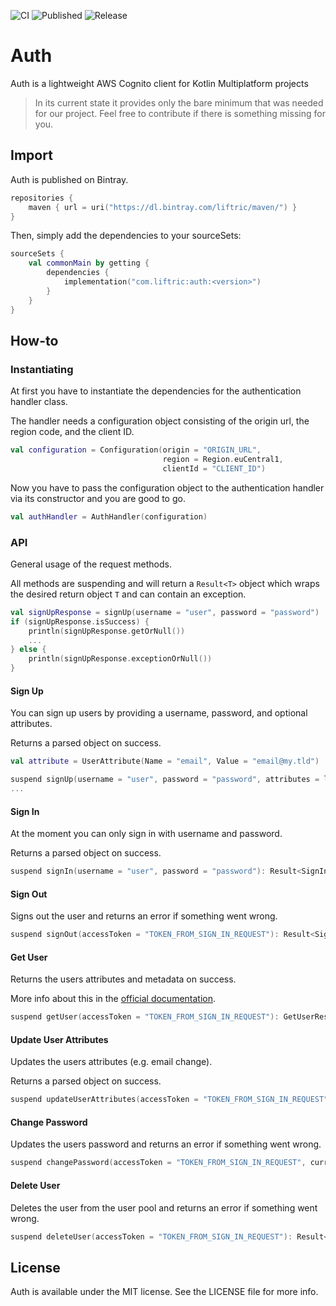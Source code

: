 ![CI](https://github.com/Liftric/auth/workflows/CI/badge.svg) ![Published](https://github.com/Liftric/auth/workflows/Publish%20to%20Bintray/badge.svg) ![Release](https://img.shields.io/github/v/release/liftric/auth?label=release)

# Auth

Auth is a lightweight AWS Cognito client for Kotlin Multiplatform projects

> In its current state it provides only the bare minimum that was needed for our project. Feel free to contribute if there is something missing for you.

## Import

Auth is published on Bintray.

```kotlin
repositories {
    maven { url = uri("https://dl.bintray.com/liftric/maven/") }
}
```

Then, simply add the dependencies to your sourceSets:

```kotlin
sourceSets {
    val commonMain by getting {
        dependencies {
            implementation("com.liftric:auth:<version>")
        }
    }
}
```

## How-to

### Instantiating

At first you have to instantiate the dependencies for the authentication handler class.

The handler needs a configuration object consisting of the origin url, the region code, and the client ID.

```kotlin
val configuration = Configuration(origin = "ORIGIN_URL",  
                                  region = Region.euCentral1,
                                  clientId = "CLIENT_ID") 
```

Now you have to pass the configuration object to the authentication handler via its constructor and you are good to go.

```kotlin
val authHandler = AuthHandler(configuration) 
```

### API

General usage of the request methods.

All methods are suspending and will return a `Result<T>` object which wraps the desired return object `T` and can contain an exception.

```kotlin
val signUpResponse = signUp(username = "user", password = "password")
if (signUpResponse.isSuccess) {
    println(signUpResponse.getOrNull())
    ...
} else {
    println(signUpResponse.exceptionOrNull())
}
```

#### Sign Up

You can  sign up users by providing a username, password, and optional attributes.

Returns a parsed object on success. 

```kotlin
val attribute = UserAttribute(Name = "email", Value = "email@my.tld")

suspend signUp(username = "user", password = "password", attributes = listOf(attribute)): Result<SignUpResponse>
...
```

#### Sign In

At the moment you can only sign in with username and password.

Returns a parsed object on success.

```kotlin
suspend signIn(username = "user", password = "password"): Result<SignInResponse>
```

#### Sign Out

Signs out the user and returns an error if something went wrong.

```kotlin
suspend signOut(accessToken = "TOKEN_FROM_SIGN_IN_REQUEST"): Result<SignOutResponse>
```

#### Get User

Returns the users attributes and metadata on success.

More info about this in the [official documentation](https://docs.aws.amazon.com/cognito-user-identity-pools/latest/APIReference/API_GetUser.html).

```kotlin
suspend getUser(accessToken = "TOKEN_FROM_SIGN_IN_REQUEST"): GetUserResponse
```

#### Update User Attributes

Updates the users attributes (e.g. email change).

Returns a parsed object on success.

```kotlin
suspend updateUserAttributes(accessToken = "TOKEN_FROM_SIGN_IN_REQUEST", attributes = listOf(...)): Result<UpdateUserAttributesResponse>
```

#### Change Password

Updates the users password and returns an error if something went wrong.

```kotlin
suspend changePassword(accessToken = "TOKEN_FROM_SIGN_IN_REQUEST", currentPassword = "OLD_PW", newPassword = "NEW_PW"): Result<Unit>
```

#### Delete User

Deletes the user from the user pool and returns an error if something went wrong.

```kotlin
suspend deleteUser(accessToken = "TOKEN_FROM_SIGN_IN_REQUEST"): Result<Unit>
```

## License

Auth is available under the MIT license. See the LICENSE file for more info.
